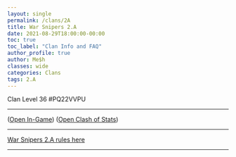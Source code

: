 ```yaml
---
layout: single
permalink: /clans/2A
title: War Snipers 2.A 
date: 2021-08-29T18:00:00-00:00
toc: true
toc_label: "Clan Info and FAQ"
author_profile: true
author: Me$h
classes: wide
categories: Clans
tags: 2.A
---
```


Clan Level 36 #PQ22VVPU

***

([Open In-Game](https://link.clashofclans.com/en?action=OpenClanProfile&tag=PQ22VVPU)) ([Open Clash of Stats](https://www.clashofstats.com/clans/war-snipers-2.a-PQ22VVPU/members/))

***

[War Snipers 2.A rules here](https://tiny.cc/2arules)

***